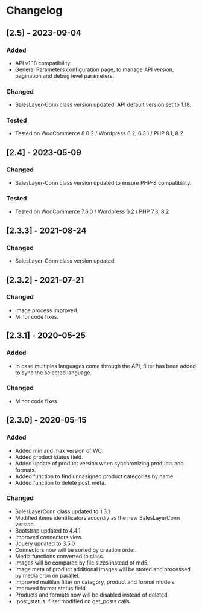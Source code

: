 # Changelog

## [2.5] - 2023-09-04

### Added

- API v1.18 compatibility.
- General Parameters configuration page, to manage API version, pagination and debug level parameters.

### Changed

- SalesLayer-Conn class version updated, API default version set to 1.18.

### Tested

- Tested on WooCommerce 8.0.2 / Wordpress 6.2, 6.3.1 / PHP 8.1, 8.2 

## [2.4] - 2023-05-09

### Changed

- SalesLayer-Conn class version updated to ensure PHP-8 compatibility.

### Tested

- Tested on WooCommerce 7.6.0 / Wordpress 6.2 / PHP 7.3, 8.2 

## [2.3.3] - 2021-08-24

### Changed

- SalesLayer-Conn class version updated.

## [2.3.2] - 2021-07-21

### Changed

- Image process improved.
- Minor code fixes.

## [2.3.1] - 2020-05-25

### Added

- In case multiples languages come through the API, filter has been added to sync the selected language.

### Changed

- Minor code fixes.

## [2.3.0] - 2020-05-15

### Added

- Added min and max version of WC.
- Added product status field.
- Added update of product version when synchronizing products and formats.
- Added function to find unnasigned product categories by name.
- Added function to delete post_meta.

### Changed

- SalesLayerConn class updated to 1.3.1
- Modified items identificators accordly as the new SalesLayerConn version.
- Bootstrap updated to 4.4.1
- Improved connectors view.
- Jquery updated to 3.5.0
- Connectors now will be sorted by creation order.
- Media functions converted to class.
- Images will be compared by file sizes instead of md5.
- Image meta of product additional images will be stored and processed by media cron on parallel.
- Improved multilan filter on category, product and format models.
- Improved format status field.
- Products and formats now will be disabled instead of deleted.
- 'post_status' filter modified on get_posts calls.



